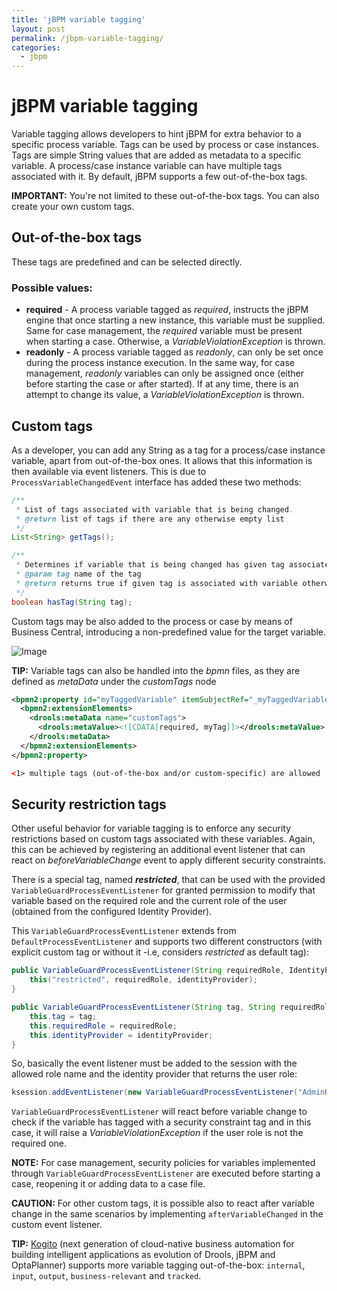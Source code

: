 ```yaml
---
title: 'jBPM variable tagging'
layout: post
permalink: /jbpm-variable-tagging/
categories:
  - jbpm
---
```


# jBPM variable tagging

Variable tagging allows developers to hint jBPM for extra behavior to a specific process variable. Tags can be used by process or case instances. Tags are simple String values that are added as metadata to a specific variable. A process/case instance variable can have multiple tags associated with it.
By default, jBPM supports a few out-of-the-box tags.

**IMPORTANT:** You're not limited to these out-of-the-box tags. You can also create your own custom tags.

## Out-of-the-box tags
These tags are predefined and can be selected directly.

### Possible values:
* **required** - A process variable tagged as _required_, instructs the jBPM engine that once starting a new instance, this variable must be supplied. Same for case management, the _required_ variable must be present when starting a case. Otherwise, a _VariableViolationException_ is thrown.
* **readonly** - A process variable tagged as _readonly_, can only be set once during the process instance execution. In the same way, for case management, _readonly_ variables can only be assigned once (either before starting the case or after started). If at any time, there is an attempt to change its value, a _VariableViolationException_ is thrown.

## Custom tags
As a developer, you can add any String as a tag for a process/case instance variable, apart from out-of-the-box ones. It allows that this information is then available via event listeners. This is due to `ProcessVariableChangedEvent` interface has added these two methods:

```java
/**
 * List of tags associated with variable that is being changed.
 * @return list of tags if there are any otherwise empty list
 */
List<String> getTags();

/**
 * Determines if variable that is being changed has given tag associated with it
 * @param tag name of the tag
 * @return returns true if given tag is associated with variable otherwise false
 */
boolean hasTag(String tag);
```

Custom tags may be also added to the process or case by means of Business Central, introducing a non-predefined value for the target variable. 

![Image](https://user-images.githubusercontent.com/1962786/78351028-acecd300-7595-11ea-8729-7e2ab1e575b5.png)


**TIP:** Variable tags can also be handled into the _bpmn_ files, as they are defined as _metaData_ under the _customTags_ node

```xml
<bpmn2:property id="myTaggedVariable" itemSubjectRef="_myTaggedVariableItem">
  <bpmn2:extensionElements>
    <drools:metaData name="customTags">
      <drools:metaValue><![CDATA[required, myTag]]></drools:metaValue> <!--1-->
    </drools:metaData>
  </bpmn2:extensionElements>
</bpmn2:property>   

<1> multiple tags (out-of-the-box and/or custom-specific) are allowed
```


## Security restriction tags
Other useful behavior for variable tagging is to enforce any security restrictions based on custom tags associated with these variables. Again, this can be achieved by registering an additional event listener that can react on _beforeVariableChange_ event to apply different security constraints.

There is a special tag, named _**restricted**_, that can be used with the provided `VariableGuardProcessEventListener` for granted permission to modify that variable based on the required role and the current role of the user (obtained from the configured Identity Provider).

This `VariableGuardProcessEventListener` extends from `DefaultProcessEventListener` and supports two different constructors (with explicit custom tag or without it -i.e, considers _restricted_ as default tag): 

```java
public VariableGuardProcessEventListener(String requiredRole, IdentityProvider identityProvider) {        
    this("restricted", requiredRole, identityProvider);
}

public VariableGuardProcessEventListener(String tag, String requiredRole, IdentityProvider identityProvider) {
    this.tag = tag;
    this.requiredRole = requiredRole;
    this.identityProvider = identityProvider;
}
```

So, basically the event listener must be added to the session with the allowed role name and the identity provider that returns the user role: 

```java
ksession.addEventListener(new VariableGuardProcessEventListener("AdminRole", myIdentityProvider));
```

`VariableGuardProcessEventListener` will react before variable change to check if the variable has tagged with a security constraint tag and in this case, it will raise a _VariableViolationException_ if the user role is not the required one.


**NOTE:** For case management, security policies for variables implemented through `VariableGuardProcessEventListener` are executed before starting a case, reopening it or adding data to a case file. 

**CAUTION:** For other custom tags, it is possible also to react after variable change in the same scenarios by implementing `afterVariableChanged` in the custom event listener.

**TIP:** [Kogito](https://github.com/kiegroup/kogito-runtimes) (next generation of cloud-native business automation for building intelligent applications as evolution of Drools, jBPM and OptaPlanner) supports more variable tagging out-of-the-box: `internal`, `input`, `output`, `business-relevant` and `tracked`.
